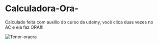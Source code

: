 # Calculadora-Ora-

Calculado feita com auxílio do curso da udemy, você clica duas vezes no AC e ela faz ORA!!!

![Tenor-oraora](https://user-images.githubusercontent.com/94061150/142947296-4cadf000-088a-4484-884c-b33993791753.gif)

